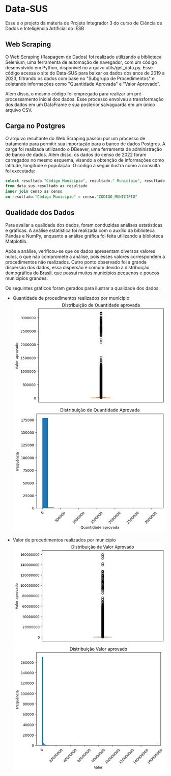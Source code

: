 # Data-SUS
Esse é o projeto da máteria de Projeto Integrador 3 do curso de Ciência de Dados e Inteligência Artificial do IESB

## Web Scraping
O Web Scraping (Raspagem de Dados) foi realizado utilizando a biblioteca Selenium, uma ferramenta de automação de navegador, com um código desenvolvido em Python, disponível no arquivo utils/get_data.py. Esse código acessa o site do Data-SUS para baixar os dados dos anos de 2019 a 2023, filtrando os dados com base no "Subgrupo de Procedimentos" e coletando informações como "Quantidade Aprovada" e "Valor Aprovado".

Além disso, o mesmo código foi empregado para realizar um pré-processamento inicial dos dados. Esse processo envolveu a transformação dos dados em um DataFrame e sua posterior salvaguarda em um único arquivo CSV.

## Carga no Postgres
O arquivo resultante do Web Scraping passou por um processo de tratamento para permitir sua importação para o banco de dados Postgres. A carga foi realizada utilizando o DBeaver, uma ferramenta de administração de banco de dados. Além disso, os dados do censo de 2022 foram carregados no mesmo esquema, visando a obtenção de informações como latitude, longitude e população. O código a seguir ilustra como a consulta foi executada:

```sql
select resultado."Código Município", resultado." Município", resultado." Ano", resultado." Mes" , resultado." Conteudo", resultado. " Total", censo."LONGITUDE", censo."LATITUDE" , censo."NU_Populacao" 
from data_sus.resultado as resultado
inner join censo as censo
on resultado."Código Município" = censo."CODIGO_MUNICIPIO" 
```

## Qualidade dos Dados
Para avaliar a qualidade dos dados, foram conduzidas análises estatísticas e gráficas. A análise estatística foi realizada com o auxílio da biblioteca Pandas e NumPy, enquanto a análise gráfica foi feita utilizando a biblioteca Matplotlib.

Após a análise, verificou-se que os dados apresentam diversos valores nulos, o que não compromete a análise, pois esses valores correspondem a procedimentos não realizados. Outro ponto observado foi a grande dispersão dos dados, essa dispersão é comum devido à distribuição demográfica do Brasil, que possui muitos municípios pequenos e poucos municípios grandes.

Os seguintes gráficos foram gerados para ilustrar a qualidade dos dados:

- Quantidade de procedimentos realizados por município
    ![Boxsplot Quantidade de procedimentos realizados por município](plots/boxsplot-quantidade-aprovada.png)
    ![Histograma Quantidade de procedimentos realizados por município](plots/hist-quantidade-aprovada.png)

- Valor de procedimentos realizados por município
    ![Boxsplot Valor de procedimentos realizados por município](plots/boxsplot-valor-aprovado.png)
    ![Histograma Valor de procedimentos realizados por município](plots/hist-valor-aprovado.png)